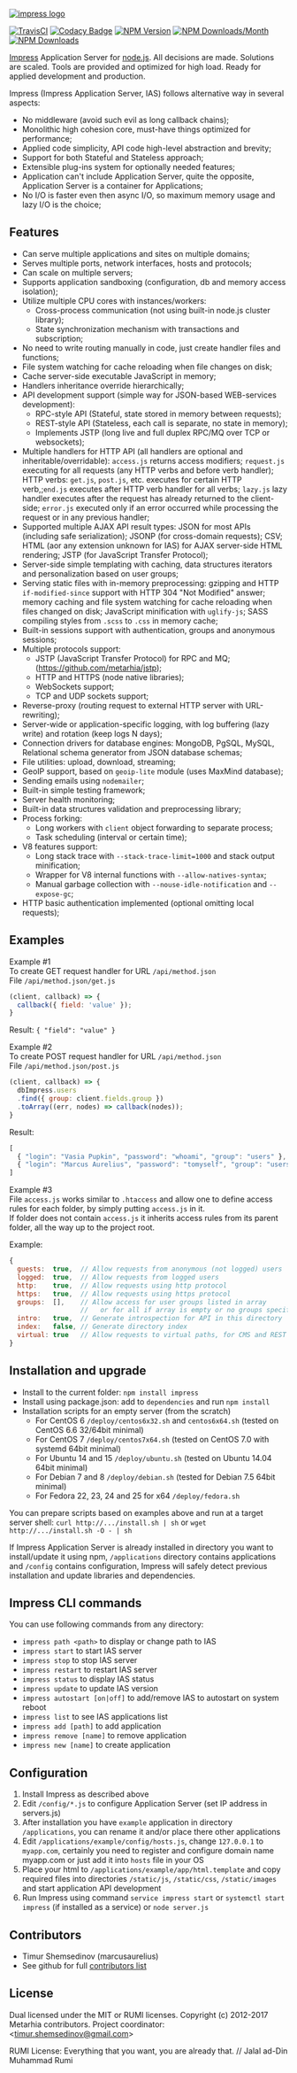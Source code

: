 [![impress logo](http://habrastorage.org/files/d67/1b3/be5/d671b3be591d47a9bd10fe857e9d5319.png)](https://github.com/metarhia/impress)

[![TravisCI](https://travis-ci.org/metarhia/impress.svg?branch=master)](https://travis-ci.org/metarhia/impress)
[![Codacy Badge](https://api.codacy.com/project/badge/Grade/6fb7b607a9cb445984aebbc08fdeb13c)](https://www.codacy.com/app/metarhia/impress)
[![NPM Version](https://badge.fury.io/js/impress.svg)](https://badge.fury.io/js/impress)
[![NPM Downloads/Month](https://img.shields.io/npm/dm/impress.svg)](https://www.npmjs.com/package/impress)
[![NPM Downloads](https://img.shields.io/npm/dt/impress.svg)](https://www.npmjs.com/package/impress)

[Impress](https://github.com/metarhia/impress) Application Server for
[node.js](http://nodejs.org). All decisions are made. Solutions are scaled.
Tools are provided and optimized for high load. Ready for applied development
and production.

Impress (Impress Application Server, IAS) follows alternative way in several
aspects:
  - No middleware (avoid such evil as long callback chains);
  - Monolithic high cohesion core, must-have things optimized for performance;
  - Applied code simplicity, API code high-level abstraction and brevity;
  - Support for both Stateful and Stateless approach;
  - Extensible plug-ins system for optionally needed features;
  - Application can't include Application Server, quite the opposite,
    Application Server is a container for Applications;
  - No I/O is faster even then async I/O, so maximum memory usage and
    lazy I/O is the choice;

## Features

  - Can serve multiple applications and sites on multiple domains;
  - Serves multiple ports, network interfaces, hosts and protocols;
  - Can scale on multiple servers;
  - Supports application sandboxing (configuration, db and memory access isolation);
  - Utilize multiple CPU cores with instances/workers:
    - Cross-process communication (not using built-in node.js cluster library);
    - State synchronization mechanism with transactions and subscription;
  - No need to write routing manually in code, just create handler files and functions;
  - File system watching for cache reloading when file changes on disk;
  - Cache server-side executable JavaScript in memory;
  - Handlers inheritance override hierarchically;
  - API development support (simple way for JSON-based WEB-services development):
    - RPC-style API (Stateful, state stored in memory between requests);
    - REST-style API (Stateless, each call is separate, no state in memory);
    - Implements JSTP (long live and full duplex RPC/MQ over TCP or websockets);
  - Multiple handlers for HTTP API (all handlers are optional and
  inheritable/overridable): `access.js` returns access modifiers; `request.js`
  executing for all requests (any HTTP verbs and before verb handler); HTTP
  verbs: `get.js`, `post.js`, etc. executes for certain HTTP verb,;`end.js`
  executes after HTTP verb handler for all verbs; `lazy.js` lazy handler executes
  after the request has already returned to the client-side; `error.js` executed
  only if an error occurred while processing the request or in any previous
  handler;
  - Supported multiple AJAX API result types: JSON for most APIs (including safe
  serialization); JSONP (for cross-domain requests); CSV; HTML (aor any extension
  unknown for IAS) for AJAX server-side HTML rendering; JSTP (for JavaScript
  Transfer Protocol);
  - Server-side simple templating with caching, data structures iterators and
  personalization based on user groups;
  - Serving static files with in-memory preprocessing: gzipping and HTTP
  `if-modified-since` support with HTTP 304 "Not Modified" answer; memory caching
  and file system watching for cache reloading when files changed on disk;
  JavaScript minification with `uglify-js`; SASS compiling styles from `.scss` to
  `.css` in memory cache;
  - Built-in sessions support with authentication, groups and anonymous sessions;
  - Multiple protocols support:
    - JSTP (JavaScript Transfer Protocol) for RPC and MQ; (https://github.com/metarhia/jstp);
    - HTTP and HTTPS (node native libraries);
    - WebSockets support;
    - TCP and UDP sockets support;
  - Reverse-proxy (routing request to external HTTP server with URL-rewriting);
  - Server-wide or application-specific logging, with log buffering (lazy write) and rotation (keep logs N days);
  - Connection drivers for database engines: MongoDB, PgSQL, MySQL, Relational schema generator from JSON database schemas;
  - File utilities: upload, download, streaming;
  - GeoIP support, based on `geoip-lite` module (uses MaxMind database);
  - Sending emails using `nodemailer`;
  - Built-in simple testing framework;
  - Server health monitoring;
  - Built-in data structures validation and preprocessing library;
  - Process forking:
    - Long workers with `client` object forwarding to separate process;
    - Task scheduling (interval or certain time);
  - V8 features support:
    - Long stack trace with `--stack-trace-limit=1000` and stack output minification;
    - Wrapper for V8 internal functions with `--allow-natives-syntax`;
    - Manual garbage collection with `--nouse-idle-notification` and `--expose-gc`;
  - HTTP basic authentication implemented (optional omitting local requests);

## Examples

Example #1  
To create GET request handler for URL `/api/method.json`  
File `/api/method.json/get.js`
```javascript
(client, callback) => {
  callback({ field: 'value' });
}
```
Result: `{ "field": "value" }`

Example #2  
To create POST request handler for URL `/api/method.json`  
File `/api/method.json/post.js`
```javascript
(client, callback) => {
  dbImpress.users
  .find({ group: client.fields.group })
  .toArray((err, nodes) => callback(nodes));
}
```
Result:
```javascript
[
  { "login": "Vasia Pupkin", "password": "whoami", "group": "users" },
  { "login": "Marcus Aurelius", "password": "tomyself", "group": "users" }
]
```

Example #3  
File `access.js` works similar to `.htaccess` and allow one to define access
rules for each folder, by simply putting `access.js` in it.  
If folder does not contain `access.js` it inherits access rules from its parent
folder, all the way up to the project root.

Example:
```javascript
{
  guests:  true,  // Allow requests from anonymous (not logged) users
  logged:  true,  // Allow requests from logged users
  http:    true,  // Allow requests using http protocol
  https:   true,  // Allow requests using https protocol
  groups:  [],    // Allow access for user groups listed in array
                  //   or for all if array is empty or no groups specified
  intro:   true,  // Generate introspection for API in this directory
  index:   false, // Generate directory index
  virtual: true   // Allow requests to virtual paths, for CMS and REST URLs
}
```

## Installation and upgrade

- Install to the current folder: `npm install impress`
- Install using package.json: add to `dependencies` and run `npm install`
- Installation scripts for an empty server (from the scratch)
  - For CentOS 6 `/deploy/centos6x32.sh` and `centos6x64.sh`
  (tested on CentOS 6.6 32/64bit minimal)
  - For CentOS 7 `/deploy/centos7x64.sh`
  (tested on CentOS 7.0 with systemd 64bit minimal)
  - For Ubuntu 14 and 15 `/deploy/ubuntu.sh`
  (tested on Ubuntu 14.04 64bit minimal)
  - For Debian 7 and 8 `/deploy/debian.sh`
  (tested for Debian 7.5 64bit minimal)
  - For Fedora 22, 23, 24 and 25 for x64 `/deploy/fedora.sh`
  
You can prepare scripts based on examples above and run at a target server shell:
`curl http://.../install.sh | sh` or `wget http://.../install.sh -O - | sh`

If Impress Application Server is already installed in directory you want to
install/update it using npm, `/applications` directory contains applications
and `/config` contains configuration, Impress will safely detect previous
installation and update libraries and dependencies.

## Impress CLI commands

You can use following commands from any directory:
  - `impress path <path>` to display or change path to IAS
  - `impress start` to start IAS server
  - `impress stop` to stop IAS server
  - `impress restart` to restart IAS server
  - `impress status` to display IAS status
  - `impress update` to update IAS version
  - `impress autostart [on|off]` to add/remove IAS to autostart on system reboot
  - `impress list` to see IAS applications list
  - `impress add [path]` to add application
  - `impress remove [name]` to remove application
  - `impress new [name]` to create application

## Configuration

1. Install Impress as described above
2. Edit `/config/*.js` to configure Application Server
(set IP address in servers.js)
3. After installation you have `example` application in directory
`/applications`, you can rename it and/or place there other applications
4. Edit `/applications/example/config/hosts.js`, change `127.0.0.1` to
`myapp.com`, certainly you need to register and configure domain name myapp.com
or just add it into `hosts` file in your OS
5. Place your html to `/applications/example/app/html.template` and copy
required files into directories `/static/js`, `/static/css`, `/static/images`
and start application API development
6. Run Impress using command `service impress start` or `systemctl start impress`
(if installed as a service) or `node server.js`

## Contributors

- Timur Shemsedinov (marcusaurelius)
- See github for full [contributors list](https://github.com/metarhia/impress/graphs/contributors)

## License

Dual licensed under the MIT or RUMI licenses.
Copyright (c) 2012-2017 Metarhia contributors.
Project coordinator: &lt;timur.shemsedinov@gmail.com&gt;

RUMI License: Everything that you want, you are already that.
// Jalal ad-Din Muhammad Rumi

